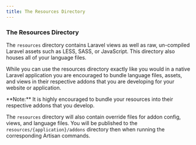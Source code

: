 ```yaml
---
title: The Resources Directory  
---
```


### The Resources Directory

The `resources` directory contains Laravel views as well as raw, un-compiled Laravel assets such as LESS, SASS, or JavaScript. This directory also houses all of your language files.

While you can use the resources directory exactly like you would in a native Laravel application you are encouraged to bundle language files, assets, and views in their respective addons that you are developing for your website or application.

<div class="alert alert-info">**Note:** It is highly encouraged to bundle your resources into their respective addons that you develop.</div>

The `resources` directory will also contain override files for addon config, views, and language files. You will be published to the `resources/{application}/addons` directory then when running the corresponding Artisan commands.

